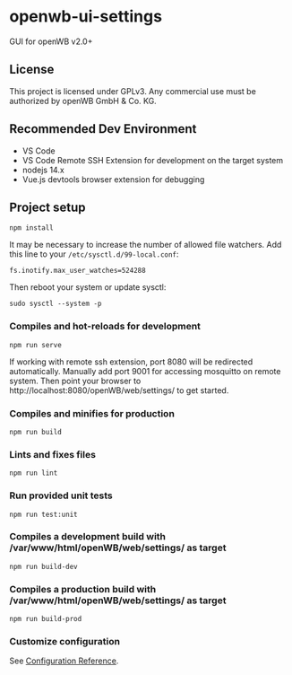 # openwb-ui-settings
GUI for openWB v2.0+

## License
This project is licensed under GPLv3. Any commercial use must be authorized by openWB GmbH & Co. KG.

## Recommended Dev Environment
- VS Code
- VS Code Remote SSH Extension for development on the target system
- nodejs 14.x
- Vue.js devtools browser extension for debugging

## Project setup
```
npm install
```
It may be necessary to increase the number of allowed file watchers.
Add this line to your `/etc/sysctl.d/99-local.conf`:
```
fs.inotify.max_user_watches=524288
```
Then reboot your system or update sysctl:
```
sudo sysctl --system -p
```

### Compiles and hot-reloads for development
```
npm run serve
```
If working with remote ssh extension, port 8080 will be redirected automatically.
Manually add port 9001 for accessing mosquitto on remote system.
Then point your browser to http://localhost:8080/openWB/web/settings/ to get started.

### Compiles and minifies for production
```
npm run build
```

### Lints and fixes files
```
npm run lint
```

### Run provided unit tests
```
npm run test:unit
```

### Compiles a development build with /var/www/html/openWB/web/settings/ as target
```
npm run build-dev
```

### Compiles a production build with /var/www/html/openWB/web/settings/ as target
```
npm run build-prod
```

### Customize configuration
See [Configuration Reference](https://cli.vuejs.org/config/).
